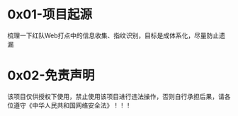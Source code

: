 # 0x01-项目起源
梳理一下红队Web打点中的信息收集、指纹识别，目标是成体系化，尽量防止遗漏

# 0x02-免责声明
该项目仅供授权下使用，禁止使用该项目进行违法操作，否则自行承担后果，请各位遵守《中华人民共和国网络安全法》！！！
